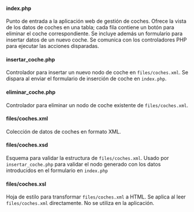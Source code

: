#### index.php
Punto de entrada a la aplicación web de gestión de coches.
Ofrece la vista de los datos de coches en una tabla; cada fila contiene un botón para eliminar el coche correspondiente.
Se incluye además un formulario para insertar datos de un nuevo coche.
Se comunica con los controladores PHP para ejecutar las acciones disparadas.

#### insertar_coche.php
Controlador para insertar un nuevo nodo de coche en `files/coches.xml`.
Se dispara al enviar el formulario de inserción de coche en `index.php`.

#### eliminar_coche.php
Controlador para eliminar un nodo de coche existente de `files/coches.xml`.

#### files/coches.xml
Colección de datos de coches en formato XML.

#### files/coches.xsd
Esquema para validar la estructura de `files/coches.xml`.
Usado por `insertar_coche.php` para validar el nodo generado con los datos introducidos en el formulario en `index.php`

#### files/coches.xsl
Hoja de estilo para transformar `files/coches.xml` a HTML.
Se aplica al leer `files/coches.xml` directamente.
No se utiliza en la aplicación.